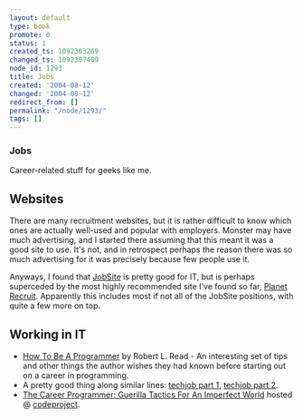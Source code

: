 ```yaml
---
layout: default
type: book
promote: 0
status: 1
created_ts: 1092303269
changed_ts: 1092307409
node_id: 1293
title: Jobs
created: '2004-08-12'
changed: '2004-08-12'
redirect_from: []
permalink: "/node/1293/"
tags: []
---
```

### Jobs
Career-related stuff for geeks like me.
<!--break-->

## Websites
There are many recruitment websites, but it is rather difficult to know which ones are actually well-used and popular with employers.  Monster may have much advertising, and I started there assuming that this meant it was a good site to use.  It's not, and in retrospect perhaps the reason there was so much advertising for it was precisely because few people use it.

Anyways, I found that [JobSite](http://www.jobsite.co.uk/) is pretty good for IT, but is perhaps superceded by the most highly recommended site I've found so far, [Planet Recruit](http://www.planetrecruit.com/).  Apparently this includes most if not all of the JobSite positions, with quite a few more on top.

## Working in IT
* [How To Be A Programmer](http://samizdat.mines.edu/howto/) by Robert L. Read - An interesting set of tips and other things the author wishes they had known before starting out on a career in programming.
* A pretty good thing along similar lines: [techjob part 1](http://homepage.mac.com/monickels/techjob.html), [techjob part 2](http://homepage.mac.com/monickels/techjob2.html).
* [The Career Programmer: Guerilla Tactics For An Imperfect World](http://www.codeproject.com/script/Articles/list_articles.asp?userid=29452) hosted @ [codeproject](http://www.codeproject.com/).
